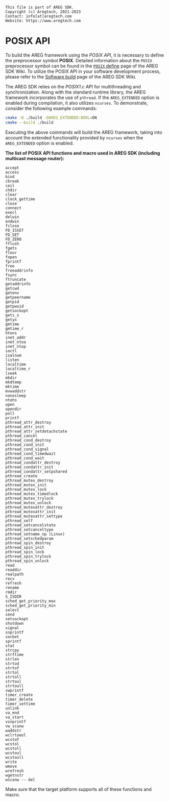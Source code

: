 ```
This file is part of AREG SDK.
Copyright (c) Aregtech, 2021-2023
Contact: info[at]aregtech.com
Website: https://www.aregtech.com
```

# POSIX API

To build the AREG framework using the *POSIX API*, it is necessary to define the preprocessor symbol **POSIX**. Detailed information about the `POSIX` preprocessor symbol can be found in the [`POSIX` define](https://github.com/aregtech/areg-sdk/wiki/02.-Preprocessor-define-symbols#posix-define) page of the AREG SDK Wiki. To utilize the POSIX API in your software development process, please refer to the [Software build](https://github.com/aregtech/areg-sdk/wiki/02.-Software-build) page of the AREG SDK Wiki.

The AREG SDK relies on the _POSIX1.c_ API for multithreading and synchronization. Along with the standard runtime library, the AREG framework incorporates the use of `pthread`. If the `AREG_EXTENDED` option is enabled during compilation, it also utilizes `ncurses`. To demonstrate, consider the following example commands:

```bash
cmake -B ./build -DAREG_EXTENDED:BOOL=ON
cmake --build ./build
```

Executing the above commands will build the AREG framework, taking into account the extended functionality provided by `ncurses` when the `AREG_EXTENDED` option is enabled.

**The list of POSIX API functions and macro used in AREG SDK (including multicast message router):**

```
accept
access
bind
cbreak
ceil
chdir
clear
clock_gettime
close
connect
execl
delwin
endwin
fclose
FD_ISSET
FD_SET
FD_ZERO
fflush
fgets
floor
fopen
fprintf
free
freeaddrinfo
fsync
ftruncate
getaddrinfo
getcwd
getenv
getpeername
getpid
getpwuid
getsockopt
gets_s
getyx
gmtime
gmtime_r
htons
inet_addr
inet_ntoa
inet_ntop
ioctl
isalnum
listen
localtime
localtime_r
lseek
mkdir
mkdtemp
mktime
mvwaddstr
nanosleep
ntohs
open
opendir
poll
printf
pthread_attr_destroy
pthread_attr_init
pthread_attr_setdetachstate
pthread_cancel
pthread_cond_destroy
pthread_cond_init
pthread_cond_signal
pthread_cond_timedwait
pthread_cond_wait
pthread_condattr_destroy
pthread_condattr_init
pthread_condattr_setpshared
pthread_create
pthread_mutex_destroy
pthread_mutex_init
pthread_mutex_lock
pthread_mutex_timedlock
pthread_mutex_trylock
pthread_mutex_unlock
pthread_mutexattr_destroy
pthread_mutexattr_init
pthread_mutexattr_settype
pthread_self
pthread_setcancelstate
pthread_setcanceltype
pthread_setname_np (Linux)
pthread_setschedparam
pthread_spin_destroy
pthread_spin_init
pthread_spin_lock
pthread_spin_trylock
pthread_spin_unlock
read
readdir
realpath
recv
refresh
rename
rmdir
S_ISDIR
sched_get_priority_max
sched_get_priority_min
select
send
setsockopt
shutdown
signal
snprintf
socket
sprintf
stat
strcpy
strftime
strlen
strtod
strtof
strtol
strtoll
strtoul
strtoull
swprintf
timer_create
timer_delete
timer_settime
unlink
va_end
va_start
vsnprintf
vw_scanw
waddstr
wclrtoeol
wcstof
wcstol
wcstoll
wcstoul
wcstoull
write
wmove
wrefresh
wgetnstr
wscanw -- del
```

Make sure that the target platform supports all of these functions and macro.
